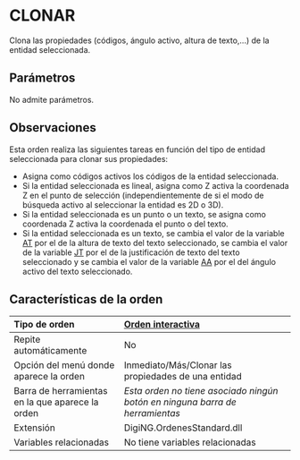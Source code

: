 # CLONAR

Clona las propiedades \(códigos, ángulo activo, altura de texto,...\) de la entidad seleccionada.

## Parámetros

No admite parámetros.

## Observaciones

Esta orden realiza las siguientes tareas en función del tipo de entidad seleccionada para clonar sus propiedades:

* Asigna como códigos activos los códigos de la entidad seleccionada.
* Si la entidad seleccionada es lineal, asigna como Z activa la coordenada Z en el punto de selección \(independientemente de si el modo de búsqueda activo al seleccionar la entidad es 2D o 3D\).
* Si la entidad seleccionada es un punto o un texto, se asigna como coordenada Z activa la coordenada el punto o del texto.
* Si la entidad seleccionada es un texto, se cambia el valor de la variable [AT](AT.html) por el de la altura de texto del texto seleccionado, se cambia el valor de la variable [JT](JT.html) por el de la justificación de texto del texto seleccionado y se cambia el valor de la variable [AA](AA.html) por el del ángulo activo del texto seleccionado.

## Características de la orden

| Tipo de orden | [Orden interactiva]() |
| :--- | :--- |
| Repite automáticamente | No |
| Opción del menú donde aparece la orden | Inmediato/Más/Clonar las propiedades de una entidad |
| Barra de herramientas en la que aparece la orden | _Esta orden no tiene asociado ningún botón en ninguna barra de herramientas_ |
| Extensión | DigiNG.OrdenesStandard.dll |
| Variables relacionadas | No tiene variables relacionadas |

